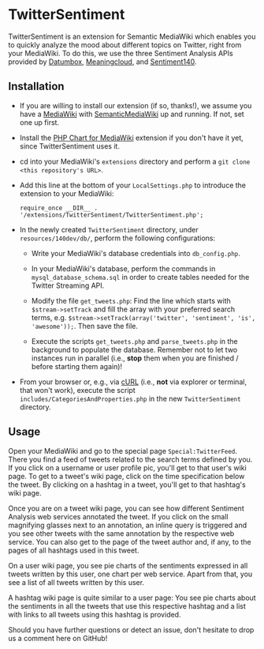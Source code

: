 # TwitterSentiment

TwitterSentiment is an extension for Semantic MediaWiki which enables you to quickly analyze the mood about different topics on Twitter, right from your MediaWiki. To do this, we use the three Sentiment Analysis APIs provided by [Datumbox](http://www.datumbox.com/machine-learning-api/), [Meaningcloud](http://www.meaningcloud.com/products/sentiment-analysis), and [Sentiment140](http://help.sentiment140.com/api).

## Installation

* If you are willing to install our extension (if so, thanks!), we assume you have a [MediaWiki](https://www.mediawiki.org/wiki/MediaWiki) with [SemanticMediaWiki](https://www.semantic-mediawiki.org/wiki/Semantic_MediaWiki) up and running. If not, set one up first.

* Install the [PHP Chart for MediaWiki](https://www.mediawiki.org/wiki/Extension:Pchart4mw) extension if you don't have it yet, since TwitterSentiment uses it.

* cd into your MediaWiki's `extensions` directory and perform a `git clone <this repository's URL>`.

* Add this line at the bottom of your `LocalSettings.php` to introduce the extension to your MediaWiki:

  `require_once __DIR__ . '/extensions/TwitterSentiment/TwitterSentiment.php';`

* In the newly created `TwitterSentiment` directory, under `resources/140dev/db/`, perform the following configurations:

  * Write your MediaWiki's database credentials into `db_config.php`.

  * In your MediaWiki's database, perform the commands in `mysql_database_schema.sql` in order to create tables needed for the Twitter Streaming API.
  
  * Modify the file `get_tweets.php`: Find the line which starts with `$stream->setTrack` and fill the array with your preferred search terms, e.g. `$stream->setTrack(array('twitter', 'sentiment', 'is', 'awesome'));`. Then save the file.

  * Execute the scripts `get_tweets.php` and `parse_tweets.php` in the background to populate the database. Remember not to let two instances run in parallel (i.e., **stop** them when you are finished / before starting them again)!

* From your browser or, e.g., via [cURL](https://curl.haxx.se/) (i.e., **not** via explorer or terminal, that won't work), execute the script `includes/CategoriesAndProperties.php` in the new `TwitterSentiment` directory.

## Usage

Open your MediaWiki and go to the special page `Special:TwitterFeed`. There you find a feed of tweets related to the search terms defined by you. If you click on a username or user profile pic, you'll get to that user's wiki page. To get to a tweet's wiki page, click on the time specification below the tweet. By clicking on a hashtag in a tweet, you'll get to that hashtag's wiki page.

Once you are on a tweet wiki page, you can see how different Sentiment Analysis web services annotated the tweet. If you click on the small magnifying glasses next to an annotation, an inline query is triggered and you see other tweets with the same annotation by the respective web service. You can also get to the page of the tweet author and, if any, to the pages of all hashtags used in this tweet.

On a user wiki page, you see pie charts of the sentiments expressed in all tweets written by this user, one chart per web service. Apart from that, you see a list of all tweets written by this user.

A hashtag wiki page is quite similar to a user page: You see pie charts about the sentiments in all the tweets that use this respective hashtag and a list with links to all tweets using this hashtag is provided.

Should you have further questions or detect an issue, don't hesitate to drop us a comment here on GitHub!
